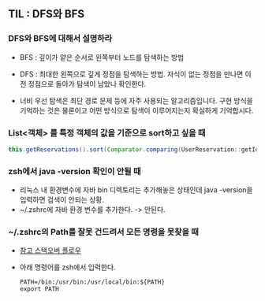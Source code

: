 ## TIL : DFS와 BFS

### DFS와 BFS에 대해서 설명하라 

- BFS : 깊이가 얕은 순서로 왼쪽부터 노드를 탐색하는 방법
- DFS : 최대한 왼쪽으로 깊게 정점을 탐색하는 방법. 자식이 없는 정점을 만나면 이전 정점으로 돌아가 탐색이 남았나 확인한다.

- 너비 우선 탐색은 최단 경로 문제 등에 자주 사용되는 알고리즘입니다. 구현 방식을 기억하는 것은 물론이고 어떤 방식으로 탐색이 이루어지는지 확실하게 기억합시다. 

### List<객체> 를 특정 객체의 값을 기준으로 sort하고 싶을 때 

```java
this.getReservations().sort(Comparator.comparing(UserReservation::getId).reversed());

```

### zsh에서 java -version 확인이 안될 때 

- 리눅스 내 환경변수에 자바 bin 디렉토리는 추가해놓은 상태인데 java -version을 입력하면 검색이 안되는 상황. 
- ~/.zshrc에 자바 환경 변수를 추가한다. -> 안된다. 

### ~/.zshrc의 Path를 잘못 건드려서 모든 명령을 못찾을 때 

- [참고 스택오버 플로우](https://stackoverflow.com/questions/18428374/commands-not-found-on-zsh)

- 아래 명령어를 zsh에서 입력한다. 

    ```shell
    PATH=/bin:/usr/bin:/usr/local/bin:${PATH}
    export PATH
    ```

    






